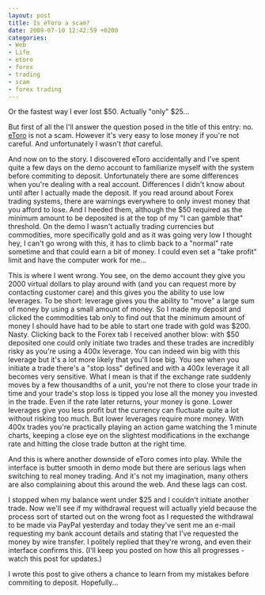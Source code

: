 ```yaml
---
layout: post
title: Is eToro a scam?
date: 2009-07-10 12:42:59 +0200
categories:
- Web
- Life
- etoro
- forex
- trading
- scam
- forex trading
---
```

Or the fastest way I ever lost $50. Actually "only" $25...

But first of all the I'll answer the question posed in the title of this entry: no. <a href="http://www.etoro.com">eToro</a> is not a scam. However it's very easy to lose money if you're not careful. And unfortunately I wasn't <em>that</em> careful.

And now on to the story. I discovered eToro accidentally and I've spent quite a few days on the demo account to familiarize myself with the system before commiting to deposit. Unfortunately there are some differences when you're dealing with a real account. Differences I didn't know about until after I actually made the deposit. If you read around about Forex trading systems, there are warnings everywhere to only invest money that you afford to lose. And I heeded them, although the $50 required as the minimum amount to be deposited is at the top of my "I can gamble that" threshold. On the demo I wasn't actually trading currencies but commodities, more specifically gold and as it was going very low I thought hey, I can't go wrong with this, it has to climb back to a "normal" rate sometime and that could earn a bit of money. I could even set a "take profit" limit and have the computer work for me...

This is where I went wrong. You see, on the demo account they give you 2000 virtual dollars to play around with (and you can request more by contacting customer care) and this gives you the ability to use low leverages. To be short: leverage gives you the ability to "move" a large sum of money by using a small amount of money. So I made my deposit and clicked the commodities tab only to find out that the minimum amount of money I should have had to be able to start one trade with gold was $200. Nasty. Clicking back to the Forex tab I received another blow: with $50 deposited one could only initiate two trades and these trades are incredibly risky as you're using a 400x leverage. You can indeed win big with this leverage but it's a lot more likely that you'll lose big. You see when you initiate a trade there's a "stop loss" defined and with a 400x leverage it all becomes very sensitive. What I mean is that if the exchange rate suddenly moves by a few thousandths of a unit, you're not there to close your trade in time and your trade's stop loss is tipped you lose all the money you invested in the trade. Even if the rate later returns, your money is gone. Lower leverages give you less profit but the currency can fluctuate quite a lot without risking too much. But lower leverages require more money. With 400x trades you're practically playing an action game watching the 1 minute charts, keeping a close eye on the slightest modifications in the exchange rate and hitting the close trade button at the right time.

And this is where another downside of eToro comes into play. While the interface is butter smooth in demo mode but there are serious lags when switching to real money trading. And it's not my imagination, many others are also complaining about this around the web. And these lags can cost.

I stopped when my balance went under $25 and I couldn't initiate another trade. Now we'll see if my withdrawal request will actually yield because the process sort of started out on the wrong foot as I requested the withdrawal to be made via PayPal yesterday and today they've sent me an e-mail requesting my bank account details and stating that I've requested the money by wire transfer. I politely replied that they're wrong, and even their interface confirms this. (I'll keep you posted on how this all progresses - watch this post for updates.)

I wrote this post to give others a chance to learn from my mistakes before commiting to deposit. Hopefully...


